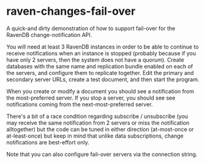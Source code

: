 # raven-changes-fail-over
A quick-and dirty demonstration of how to support fail-over for the RavenDB change-notification API.

You will need at least 3 RavenDB instances in order to be able to continue to receive notifications when an instance is stopped (probably because if you have only 2 servers, then the system does not have a quorum).
Create databases with the same name and replication bundle enabled on each of the servers, and configure them to replicate together.
Edit the primary and secondary server URLs, create a test document, and then start the program.

When you create or modify a document you should see a notification from the most-preferred server.
If you stop a server, you should see see notifications coming from the next-most-preferred server.

There's a bit of a race condition regarding subscribe / unsubscribe (you may receive the same notification from 2 servers or miss the notification alltogether) but the code can be tuned in either direction (at-most-once or at-least-once) but keep in mind that unlike data subscriptions, change notifications are best-effort only.

Note that you can also configure fail-over servers via the connection string.